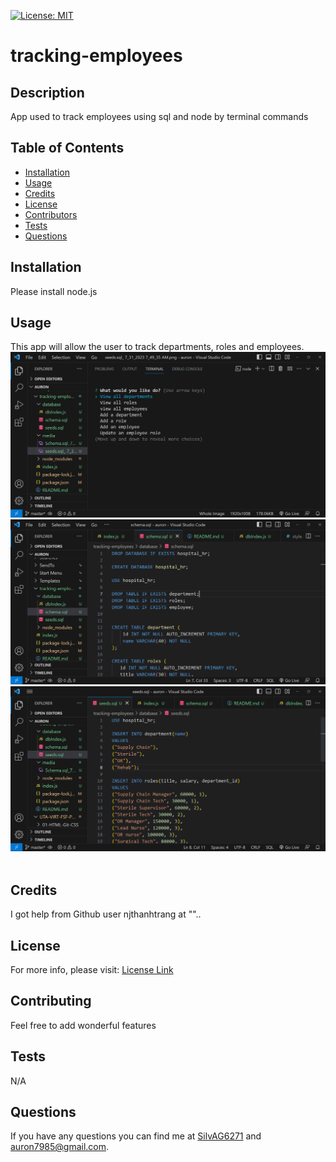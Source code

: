 
  [![License: MIT](https://img.shields.io/badge/License-MIT-yellow.svg)](https://opensource.org/licenses/MIT)

# tracking-employees


## Description
App used to track employees using sql and node by terminal commands

## Table of Contents
- [Installation](#Installation)
- [Usage](#Usage)
- [Credits](#Credits)
- [License](#License)
- [Contributors](#Contributing)
- [Tests](#Tests)
- [Questions](#Questions)

## Installation
Please install node.js 
  
## Usage 
This app will allow the user to track departments, roles and employees.
![picture of terminal questions and index.js ](media/noteTracker.png)
![picture of Schema.sql, hospital_hr database and tables(department, roles, and employee) ](media/Schema.png)
![picture of seeds.sql, list of values entered into sql table ](media/seeds.png)
![]()



## Credits
I got help from Github user njthanhtrang at ""..


## License 
For more info, please visit: [License Link](https://opensource.org/licenses/MIT)


## Contributing
Feel free to add wonderful features

## Tests 
N/A

## Questions 
If you have any questions you can find me at [SilvAG6271](https://github.com/SilvAG6271) and <a href="mailto:auron7985@gmail.com">auron7985@gmail.com</a>.
